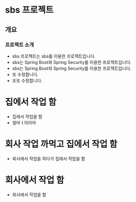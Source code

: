 <!-- markdown 언어 -->

# sbs 프로젝트

## 개요

### 프로젝트 소개

- sbs 프로젝트는 sbs를 이용한 프로젝트입니다.
- sbs는 Spring Boot와 Spring Security를 이용한 프로젝트입니다.
- sbs는 Spring Boot와 Spring Security를 이용한 프로젝트입니다.
- 또 수정합니다.
- 또또 수정합니다.

# 집에서 작업 함

- 집에서 작업을 함
- 얼마ㅓ아러마

# 회사 작업 까먹고 집에서 작업 함

- 회사에서 작업을 하다가 집에서 작업을 함

# 회사에서 작업 함

- 회사에서 작업을 함
